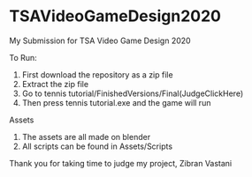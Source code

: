 # TSAVideoGameDesign2020
My Submission for TSA Video Game Design 2020

To Run:
1. First download the repository as a zip file
2. Extract the zip file
3. Go to tennis tutorial/FinishedVersions/Final(JudgeClickHere)
4. Then press tennis tutorial.exe and the game will run

Assets
1. The assets are all made on blender
2. All scripts can be found in Assets/Scripts

Thank you for taking time to judge my project, 
Zibran Vastani
